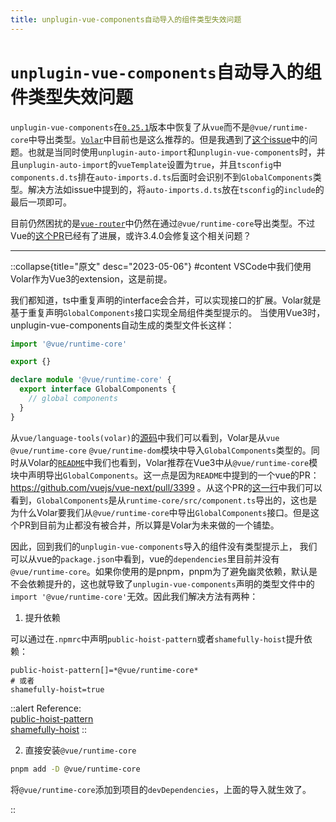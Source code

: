 ```yaml
---
title: unplugin-vue-components自动导入的组件类型失效问题
---
```


# `unplugin-vue-components`自动导入的组件类型失效问题

`unplugin-vue-components`在[`0.25.1`](https://github.com/unplugin/unplugin-vue-components/releases/tag/v0.25.1)版本中恢复了从`vue`而不是`@vue/runtime-core`中导出类型。[`Volar`](https://github.com/vuejs/language-tools/blob/6f850196d6b9cd1bee62104d3d92867cf0b6777e/extensions/vscode/README.md?plain=1#L94C38-L94C38)中目前也是这么推荐的。但是我遇到了[这个issue](https://github.com/vuejs/language-tools/issues/3383)中的问题。也就是当同时使用`unplugin-auto-import`和`unplugin-vue-components`时，并且`unplugin-auto-import`的`vueTemplate`设置为`true`，并且`tsconfig`中`components.d.ts`排在`auto-imports.d.ts`后面时会识别不到`GlobalComponents`类型。解决方法如issue中提到的，将`auto-imports.d.ts`放在`tsconfig`的`include`的最后一项即可。

目前仍然困扰的是[`vue-router`](https://github.com/vuejs/router/blob/c396d14b57be0da1e3504856e89d282f0666242f/packages/router/src/globalExtensions.ts#L11-L12)中仍然在通过`@vue/runtime-core`导出类型。不过Vue的[这个PR](https://github.com/vuejs/core/pull/3399)已经有了进展，或许3.4.0会修复这个相关问题？

---

::collapse{title="原文" desc="2023-05-06"}
#content
VSCode中我们使用Volar作为Vue3的extension，这是前提。

我们都知道，ts中重复声明的interface会合并，可以实现接口的扩展。Volar就是基于重复声明`GlobalComponents`接口实现全局组件类型提示的。
当使用Vue3时，unplugin-vue-components自动生成的类型文件长这样：
```typescript
import '@vue/runtime-core'

export {}

declare module '@vue/runtime-core' {
  export interface GlobalComponents {
    // global components
  }
}
```
从`vue/language-tools(volar)`的[源码](https://github.com/vuejs/language-tools/blob/dd1165b2456fcf3ef3f8b85e31172167afd99ed7/packages/vue-language-core/src/utils/directorySharedTypes.ts#LL37C35-L37C35)中我们可以看到，Volar是从`vue` `@vue/runtime-core` `@vue/runtime-dom`模块中导入`GlobalComponents`类型的。同时从Volar的[`README`](https://github.com/vuejs/language-tools/blob/dd1165b2456fcf3ef3f8b85e31172167afd99ed7/packages/vscode-vue/README.md?plain=1#L94)中我们也看到，Volar推荐在Vue3中从`@vue/runtime-core`模块中声明导出`GlobalComponents`。这一点是因为`README`中提到的一个vue的PR：https://github.com/vuejs/vue-next/pull/3399 。从这个PR的[这一行](https://github.com/vuejs/core/pull/3399/files#diff-46d7b958db6ca7a29e38904ab7a843ef8bbee73e3adcc435e2d2979b76c98e92R110)中我们可以看到，`GlobalComponents`是从`runtime-core/src/component.ts`导出的，这也是为什么Volar要我们从`@vue/runtime-core`中导出`GlobalComponents`接口。但是这个PR到目前为止都没有被合并，所以算是Volar为未来做的一个铺垫。

因此，回到我们的`unplugin-vue-components`导入的组件没有类型提示上，
我们可以从vue的`package.json`中看到，vue的`dependencies`里目前并没有`@vue/runtime-core`。如果你使用的是pnpm，pnpm为了避免幽灵依赖，默认是不会依赖提升的，这也就导致了`unplugin-vue-components`声明的类型文件中的`import '@vue/runtime-core'`无效。因此我们解决方法有两种：
1. 提升依赖

可以通过在`.npmrc`中声明`public-hoist-pattern`或者`shamefully-hoist`提升依赖：
```
public-hoist-pattern[]=*@vue/runtime-core*
# 或者
shamefully-hoist=true
```

::alert
Reference: <br>
[public-hoist-pattern](https://pnpm.io/zh/npmrc#public-hoist-pattern)<br>
[shamefully-hoist](https://pnpm.io/zh/npmrc#shamefully-hoist)
::

2. 直接安装`@vue/runtime-core`

```sh
pnpm add -D @vue/runtime-core
```
将`@vue/runtime-core`添加到项目的`devDependencies`，上面的导入就生效了。

::